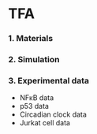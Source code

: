 # TFA
### 1. Materials
### 2. Simulation
### 3. Experimental data
+ NFκB data
+ p53 data
+ Circadian clock data
+ Jurkat cell data
